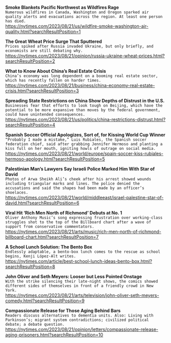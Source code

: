 **Smoke Blankets Pacific Northwest as Wildfires Rage**\
`Numerous wildfires in Canada, Washington and Oregon sparked air quality alerts and evacuations across the region. At least one person has died.`\
https://nytimes.com/2023/08/21/us/wildfire-smoke-washington-air-quality.html?searchResultPosition=1

**The Great Wheat Price Surge That Sputtered**\
`Prices spiked after Russia invaded Ukraine, but only briefly, and economists are still debating why.`\
https://nytimes.com/2023/08/21/opinion/russia-ukraine-wheat-prices.html?searchResultPosition=2

**What to Know About China’s Real Estate Crisis**\
`China’s economy was long dependent on a booming real estate sector, which has recently fallen on harder times.`\
https://nytimes.com/2023/08/21/business/china-economy-real-estate-crisis.html?searchResultPosition=3

**Spreading State Restrictions on China Show Depths of Distrust in the U.S.**\
`Businesses fear that efforts to look tough on Beijing, which have the potential to be more expansive than moves by the federal government, could have unintended consequences.`\
https://nytimes.com/2023/08/21/us/politics/china-restrictions-distrust.html?searchResultPosition=4

**Spanish Soccer Official Apologizes, Sort of, for Kissing World Cup Winner**\
`“Probably I made a mistake,” Luis Rubiales, the Spanish soccer federation chief, said after grabbing Jennifer Hermoso and planting a kiss full on her mouth, igniting howls of outrage on social media.`\
https://nytimes.com/2023/08/21/world/europe/spain-soccer-kiss-rubiales-hermoso-apology.html?searchResultPosition=5

**Palestinian Man’s Lawyers Say Israeli Police Marked Him With Star of David**\
`Photos of Arwa Sheikh Ali’s cheek after his arrest showed wounds including triangular marks and lines. The police denied the accusations and said the shapes had been made by an officer’s shoelaces.`\
https://nytimes.com/2023/08/21/world/middleeast/israel-palestine-star-of-david.html?searchResultPosition=6

**Viral Hit ‘Rich Men North of Richmond’ Debuts at No. 1**\
`Oliver Anthony Music’s song expressing frustration over working-class struggles shot to the top of the Billboard chart after a wave of support from conservative commentators.`\
https://nytimes.com/2023/08/21/arts/music/rich-men-north-of-richmond-billboard-chart.html?searchResultPosition=7

**A School Lunch Solution: The Bento Box**\
`Endlessly adaptable, a bento-box lunch comes to the rescue as school begins, Kenji López-Alt writes.`\
https://nytimes.com/article/best-school-lunch-ideas-bento-box.html?searchResultPosition=8

**John Oliver and Seth Meyers: Looser but Less Pointed Onstage**\
`With the strike silencing their late-night shows, the comics showed different sides of themselves in front of a friendly crowd in New York.`\
https://nytimes.com/2023/08/21/arts/television/john-oliver-seth-meyers-comedy.html?searchResultPosition=9

**Compassionate Release for Those Aging Behind Bars**\
`Readers discuss alternatives to dementia units. Also: Living with Parkinson’s; migrant system contradictions; civilized political debate; a debate question.`\
https://nytimes.com/2023/08/21/opinion/letters/compassionate-release-aging-prisoners.html?searchResultPosition=10

